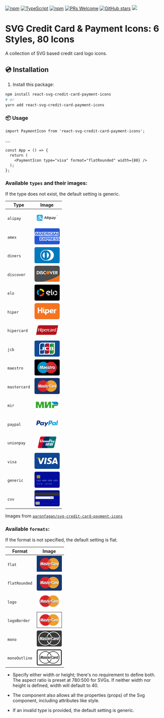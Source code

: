 [![npm](https://img.shields.io/npm/v/react-svg-credit-card-payment-icons)](https://www.npmjs.com/package/react-svg-credit-card-payment-icons)
[![TypeScript](https://badgen.net/npm/types/env-var)](http://www.typescriptlang.org/)
[![​npm​](https://img.shields.io/npm/dm/react-svg-credit-card-payment-icons)](https://www.npmjs.com/package/react-svg-credit-card-payment-icons)
[![PRs Welcome](https://img.shields.io/badge/PRs-welcome-brightgreen.svg?style=flat-square)](http://makeapullrequest.com)
[![GitHub stars](https://img.shields.io/github/stars/marcovoliveira/react-svg-credit-card-payment-icons.svg?style=social)](https://github.com/marcovoliveira/react-svg-credit-card-payment-icons)
[![](https://img.shields.io/badge/-Contribute%20with%20a%20%E2%98%85!-%23ffd700)](https://github.com/marcovoliveira/react-svg-credit-card-payment-icons)

# SVG Credit Card & Payment Icons: 6 Styles, 80 Icons
A collection of SVG based credit card logo icons.


## 💿 Installation


1) Install this package:
```bash
npm install react-svg-credit-card-payment-icons
# or
yarn add react-svg-credit-card-payment-icons
```

### 📦 Usage

```tsx
import PaymentIcon from 'react-svg-credit-card-payment-icons';
```
....
```tsx
const App = () => {
  return (
    <PaymentIcon type="visa" format="flatRounded" width={80} />
  );
};
```

### Available `types` and their images:

If the type does not exist, the default setting is generic.

|Type    |Image
|---    |---
|`alipay`    |<img src="https://github.com/marcovoliveira/react-svg-credit-card-payment-icons/raw/main/src/icons/flat-rounded/alipay.svg" width=80/>
|`amex` |<img src="https://github.com/marcovoliveira/react-svg-credit-card-payment-icons/raw/main/src/icons/flat-rounded/amex.svg" width=80/>
|`diners`    |<img src="https://github.com/marcovoliveira/react-svg-credit-card-payment-icons/raw/main/src/icons/flat-rounded/diners.svg" width=80/>
|`discover`   |<img src="https://github.com/marcovoliveira/react-svg-credit-card-payment-icons/raw/main/src/icons/flat-rounded/discover.svg" width=80/>
|`elo`    |<img src="https://github.com/marcovoliveira/react-svg-credit-card-payment-icons/raw/main/src/icons/flat-rounded/elo.svg" width=80/>
|`hiper`    |<img src="https://github.com/marcovoliveira/react-svg-credit-card-payment-icons/raw/main/src/icons/flat-rounded/hiper.svg" width=80/>
|`hipercard`   |<img src="https://github.com/marcovoliveira/react-svg-credit-card-payment-icons/raw/main/src/icons/flat-rounded/hipercard.svg" width=80/>
|`jcb`    |<img src="https://github.com/marcovoliveira/react-svg-credit-card-payment-icons/raw/main/src/icons/flat-rounded/jcb.svg" width=80/>
|`maestro`   |<img src="https://github.com/marcovoliveira/react-svg-credit-card-payment-icons/raw/main/src/icons/flat-rounded/maestro.svg" width=80/>
|`mastercard`   |<img src="https://github.com/marcovoliveira/react-svg-credit-card-payment-icons/raw/main/src/icons/flat-rounded/mastercard.svg" width=80/>
|`mir`    |<img src="https://github.com/marcovoliveira/react-svg-credit-card-payment-icons/raw/main/src/icons/flat-rounded/mir.svg" width=80/>
|`paypal`    |<img src="https://github.com/marcovoliveira/react-svg-credit-card-payment-icons/raw/main/src/icons/flat-rounded/paypal.svg" width=80/>
|`unionpay`   |<img src="https://github.com/marcovoliveira/react-svg-credit-card-payment-icons/raw/main/src/icons/flat-rounded/unionpay.svg" width=80/>
|`visa`    |<img src="https://github.com/marcovoliveira/react-svg-credit-card-payment-icons/raw/main/src/icons/flat-rounded/visa.svg" width=80/>
|`generic`  |<img src="https://github.com/marcovoliveira/react-svg-credit-card-payment-icons/raw/main/src/icons/flat-rounded/generic.svg" width=80/>
|`cvv`  |<img src="https://github.com/marcovoliveira/react-svg-credit-card-payment-icons/raw/main/src/icons/flat-rounded/code.svg" width=80/>

Images from [`aaronfagan/svg-credit-card-payment-icons`](https://github.com/aaronfagan/svg-credit-card-payment-icons)


### Available `formats`:

If the format is not specified, the default setting is flat. 

|Format    |Image
|---    |---
|`flat`    |<img src="https://github.com/marcovoliveira/react-svg-credit-card-payment-icons/raw/main/src/icons/flat/mastercard.svg" width=80/>
|`flatRounded`    |<img src="https://github.com/marcovoliveira/react-svg-credit-card-payment-icons/raw/main/src/icons/flat-rounded/mastercard.svg" width=80/>
|`logo`    |<img src="https://github.com/marcovoliveira/react-svg-credit-card-payment-icons/raw/main/src/icons/logo/mastercard.svg" width=80/>
|`logoBorder`    |<img src="https://github.com/marcovoliveira/react-svg-credit-card-payment-icons/raw/main/src/icons/logo-border/mastercard.svg" width=80/>
|`mono`    |<img src="https://github.com/marcovoliveira/react-svg-credit-card-payment-icons/raw/main/src/icons/mono/mastercard.svg" width=80/>
|`monoOutline`    |<img src="https://github.com/marcovoliveira/react-svg-credit-card-payment-icons/raw/main/src/icons/mono-outline/mastercard.svg" width=80/>




* Specify either width or height; there's no requirement to define both. The aspect ratio is preset at 780:500 for SVGs. If neither width nor height is defined, width will default to 40.

* The component also allows all the properties (props) of the Svg component, including attributes like style.

* If an invalid type is provided, the default setting is generic.